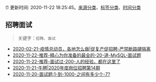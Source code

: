 :alarm_clock: 更新时间: 2020-11-22 18:25:45。[来源分类](../README.md)、[标签分类](../TAGS.md)、[时间分类](../TIMELINE.md)

## 招聘面试


> 关键字：`招聘`、`面试`



- [2020-02-21-疫情总动员，各地怎么做|促复产促招聘-严禁断路硬隔离](http://m.china.caixin.com/m/2020-02-22/101519091.html) 
- [2020-11-22-推荐-精心为你准备的最全的-20-道-MySQL-面试题](https://toutiao.io/k/5lujxq0) 
- [2020-11-22-推荐-面试过-200-人的经验，都在这里了](https://toutiao.io/k/pfctyn9) 
- [2020-11-21-牛聘|2020年度岗位招聘第14期](https://sec.thief.one/article_content?a_id=85a0fe56233d717438239fef07601c41) 
- [2020-11-20-面试题:1-到-1000-之间有多少个-7?](https://sec.thief.one/article_content?a_id=d44d069be6d40bd08d40a185508c6b9d) 